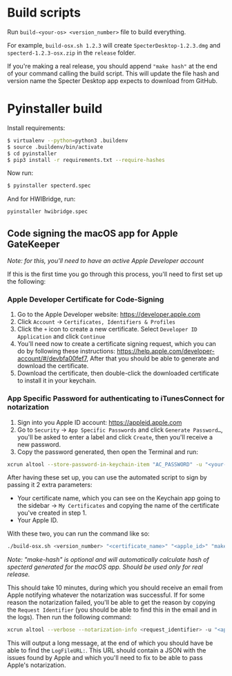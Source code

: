 # Build scripts

Run `build-<your-os> <version_number>` file to build everything.

For example, `build-osx.sh 1.2.3` will create `SpecterDesktop-1.2.3.dmg` and `specterd-1.2.3-osx.zip` in the `release` folder.

If you're making a real release, you should append `"make hash"` at the end of your command calling the build script.
This will update the file hash and version name the Specter Desktop app expects to download from GitHub.

# Pyinstaller build

Install requirements:

```bash
$ virtualenv --python=python3 .buildenv
$ source .buildenv/bin/activate 
$ cd pyinstaller
$ pip3 install -r requirements.txt --require-hashes
```

Now run:

```bash
$ pyinstaller specterd.spec
```

And for HWIBridge, run: 

```bash
pyinstaller hwibridge.spec
```

## Code signing the macOS app for Apple GateKeeper

*Note: for this, you'll need to have an active Apple Developer account*

If this is the first time you go through this process, you'll need to first set up the following:

### Apple Developer Certificate for Code-Signing
1. Go to the Apple Developer website: https://developer.apple.com
2. Click `Account` -> `Certificates, Identifiers & Profiles`
3. Click the `+` icon to create a new certificate. Select `Developer ID Application` and click `Continue`
4. You'll need now to create a certificate signing request, which you can do by following these instructions: https://help.apple.com/developer-account/#/devbfa00fef7, After that you should be able to generate and download the certificate.
5. Download the certificate, then double-click the downloaded certificate to install it in your keychain.

### App Specific Password for authenticating to iTunesConnect for notarization
1. Sign into you Apple ID account: https://appleid.apple.com
2. Go to `Security` -> `App Specific Passwords` and click `Generate Password…`, you'll be asked to enter a label and click `Create`, then you'll receive a new password.
3. Copy the password generated, then open the Terminal and run:
```bash
xcrun altool --store-password-in-keychain-item "AC_PASSWORD" -u "<your-apple-id>" -p "<the-generated-password>"
```

After having these set up, you can use the automated script to sign by passing it 2 extra parameters: 
- Your certificate name, which you can see on the Keychain app going to the sidebar -> `My Certificates` and copying the name of the certificate you've created in step 1.
- Your Apple ID.

With these two, you can run the command like so:
```bash
./build-osx.sh <version_number> "<certificate_name>" "<apple_id>" "make-hash"
```
*Note: "make-hash" is optional and will automatically calculate hash of specterd generated for the macOS app. Should be used only for real release.*

This should take 10 minutes, during which you should receive an email from Apple notifying whatever the notarization was successful.
If for some reason the notarization failed, you'll be able to get the reason by copying the `Request Identifier` (you should be able to find this in the email and in the logs).
Then run the following command:
```bash
xcrun altool --verbose --notarization-info <request_identifier> -u "<apple_id>" -p "@keychain:AC_PASSWORD"
```
This will output a long message, at the end of which you should have be able to find the `LogFileURL:`.
This URL should contain a JSON with the issues found by Apple and which you'll need to fix to be able to pass Apple's notarization.
